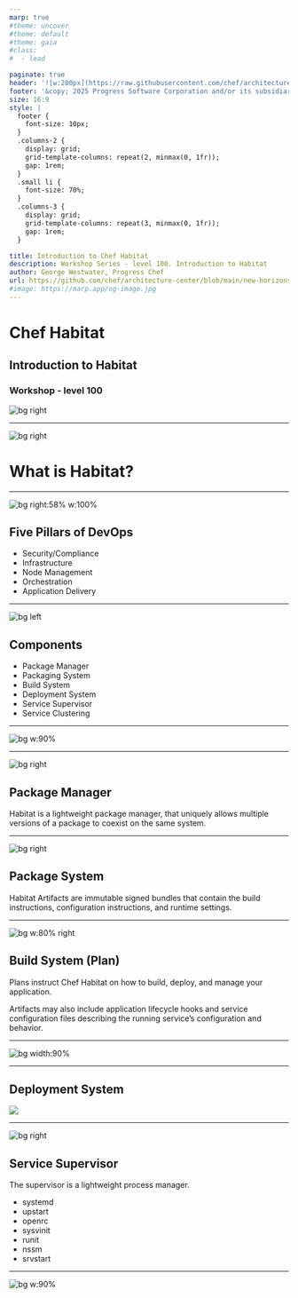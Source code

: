 ```yaml
---
marp: true
#theme: uncover
#theme: default
#theme: gaia
#class:
#  - lead

paginate: true
header: '![w:200px](https://raw.githubusercontent.com/chef/architecture-center/main/marp/images/header-logo.png)'
footer: '&copy; 2025 Progress Software Corporation and/or its subsidiaries or affiliates. All rights reserved.'
size: 16:9
style: |
  footer {
    font-size: 10px;
  }
  .columns-2 {
    display: grid;
    grid-template-columns: repeat(2, minmax(0, 1fr));
    gap: 1rem;
  }
  .small li {
    font-size: 70%;
  }
  .columns-3 {
    display: grid;
    grid-template-columns: repeat(3, minmax(0, 1fr));
    gap: 1rem;
  }

title: Introduction to Chef Habitat
description: Workshop Series - level 100. Introduction to Habitat
author: George Westwater, Progress Chef
url: https://github.com/chef/architecture-center/blob/main/new-horizons/100-target-mode/seminar/slides/marp.md
#image: https://marp.app/og-image.jpg
---
```


# Chef Habitat
## Introduction to Habitat
### Workshop - level 100
![bg right](https://raw.githubusercontent.com/chef/architecture-center/main/marp/images/logo.png)



---
![bg right](https://get.pxhere.com/photo/landscape-tree-nature-forest-wilderness-plant-shore-flower-lake-river-summer-pond-pine-savanna-vegetation-wetland-reeds-habitat-ecosystem-natural-environment-woody-plant-1112797.jpg)
<!-- _paginate: "false" -->
<!-- image source: "https://get.pxhere.com/photo/landscape-tree-nature-forest-wilderness-plant-shore-flower-lake-river-summer-pond-pine-savanna-vegetation-wetland-reeds-habitat-ecosystem-natural-environment-woody-plant-1112797.jpg" -->
# What is Habitat?

---
<!-- _paginate: "false" -->
![bg right:58% w:100%](images/pillars.png)

## Five Pillars of DevOps
- Security/Compliance
- Infrastructure 
- Node Management 
- Orchestration
- Application Delivery

---
<!-- _paginate: "false" -->
![bg left](https://get.pxhere.com/photo/hand-finger-arm-strategy-connect-organ-jigsaw-thumb-puzzle-pieces-business-solutions-547742.jpg)

## Components 
- Package Manager
- Packaging System 
- Build System 
- Deployment System 
- Service Supervisor
- Service Clustering

---
<!-- _paginate: "false" -->
![bg w:90%](images/anatomy.png)

---
<!-- _paginate: "false" -->
![bg right](https://raw.githubusercontent.com/chef/architecture-center/main/marp/images/right-blue-1.png)

## Package Manager

Habitat is a lightweight package manager, that uniquely allows multiple versions of a package to coexist on the same system.

---
<!-- _paginate: "false" -->
![bg right](https://raw.githubusercontent.com/chef/architecture-center/main/marp/images/right-blue-1.png)

## Package System

Habitat Artifacts are immutable signed bundles that contain the build instructions, configuration instructions, and runtime settings.


---
<!-- _paginate: "false" -->
![bg w:80% right](images/plan.png)

## Build System (Plan)

Plans instruct Chef Habitat on how to build, deploy, and manage your application.

Artifacts may also include application lifecycle hooks and service configuration files describing the running service’s configuration and behavior.

---
<!-- _paginate: "false" -->
![bg width:90%](images/build.png)

---
<!-- _paginate: "false" -->
## Deployment System 

![](./images/deploy.png)

---
<!-- _paginate: "false" -->
![bg right](https://raw.githubusercontent.com/chef/architecture-center/main/marp/images/left-green-1.png)

## Service Supervisor     
     
         
The supervisor is a lightweight process manager.

- systemd
- upstart
- openrc
- sysvinit
- runit
- nssm
- srvstart


---
<!-- _paginate: "false" -->
![bg w:90%](images/ring.png)

